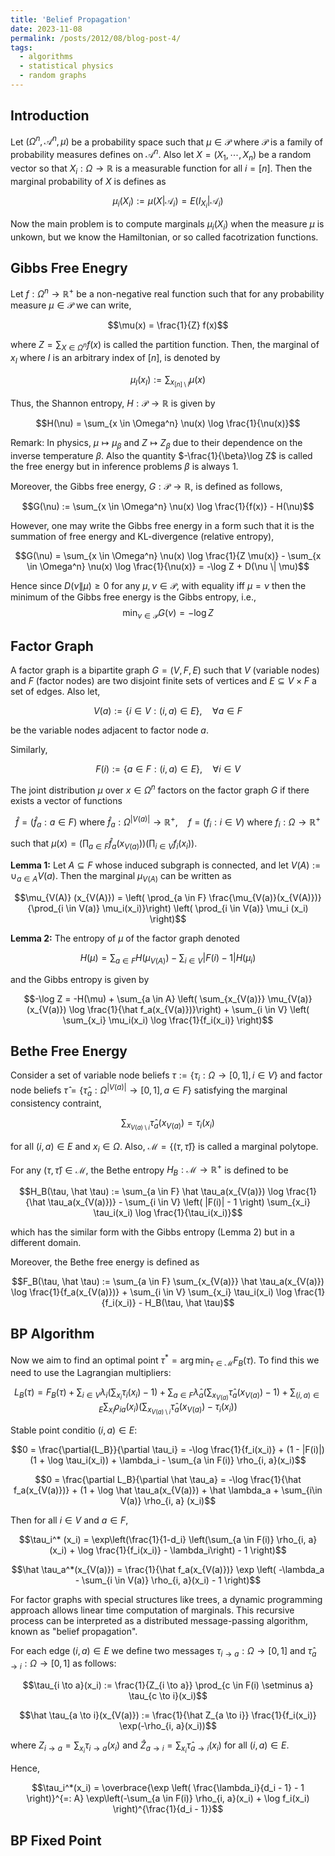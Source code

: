 ```yaml
---
title: 'Belief Propagation'
date: 2023-11-08
permalink: /posts/2012/08/blog-post-4/
tags:
  - algorithms
  - statistical physics
  - random graphs
---
```

## Introduction
Let $(\Omega^n, \mathscr A^n, \mu)$ be a probability space such that $\mu \in \mathcal P$ where $\mathcal P$ is a family of probability measures defines on $\mathscr A^n$. Also let $X = (X_1, \cdots, X_n)$ be a random vector so that $X_i: \Omega \to \mathbb R$ is a measurable function for all $i = [n]$. Then the marginal probability of $X$ is defines as 

$$\mu_i(X_i) := \mu(X | \mathscr A_i) = E(I_{X_i}|\mathscr A_i)$$

Now the main problem is to compute marginals $\mu_i(X_i)$ when the measure $\mu$ is unkown, but we know the Hamiltonian, or so called facotrization functions.

## Gibbs Free Enegry
Let $f: \Omega^n \to \mathbb R^+$ be a non-negative real function such that for any probability measure $\mu \in \mathcal P$ we can write, 

$$\mu(x) = \frac{1}{Z} f(x)$$

where $Z = \sum_{X \in \Omega^n} f(x)$ is called the partition function. Then, the marginal of $x_I$ where $I$ is an arbitrary index of $[n]$, is denoted by

$$\mu_I(x_I) := \sum_{x_{[n] \setminus I}} \mu(x)$$

Thus, the Shannon entropy, $H: \mathcal P \to \mathbb R$ is given by

$$H(\nu) = \sum_{x \in \Omega^n} \nu(x) \log \frac{1}{\nu(x)}$$

Remark: In physics, $\mu \mapsto \mu_\beta$ and $Z \mapsto Z_\beta$ due to their dependence on the inverse temperature $\beta$. Also the quantity $-\frac{1}{\beta}\log Z$ is called the free energy but in inference problems $\beta$ is always 1.

Moreover, the Gibbs free energy, $G: \mathcal P \to \mathbb R$, is defined as follows,

$$G(\nu) := \sum_{x \in \Omega^n} \nu(x) \log \frac{1}{f(x)} - H(\nu)$$

However, one may write the Gibbs free energy in a form such that it is the summation of free energy and KL-divergence (relative entropy),

$$G(\nu) = \sum_{x \in \Omega^n} \nu(x) \log \frac{1}{Z \mu(x)} - \sum_{x \in \Omega^n} \nu(x) \log \frac{1}{\nu(x)} = -\log Z + D(\nu \| \mu)$$

Hence since $D(\nu \| \mu) \geq 0$ for any $\mu, \nu \in \mathcal P$, with equality iff $\mu = \nu$ then the minimum of the Gibbs free energy is the Gibbs entropy, i.e., $$\min_{\nu \in \mathcal P} G(\nu) = -\log Z$$

## Factor Graph
A factor graph is a bipartite graph $G = (V, F, E)$ such that $V$ (variable nodes) and $F$ (factor nodes) are two disjoint finite sets of vertices and $E \subseteq V \times F$ a set of edges. Also let,

$$V(a) := \{i \in V: (i, a) \in E\}, \quad \forall a \in F$$

be the variable nodes adjacent to factor node $a$.

Similarly,

$$F(i) := \{a \in F: (i, a) \in E\}, \quad \forall i \in V$$

The joint distribution $\mu$ over $x \in \Omega^n$ factors on the factor graph $G$ if there exists a vector of functions 

$$\hat f = (\hat f_a: a \in F) \text{ where } \hat f_a: \Omega^{|V(a)|} \to \mathbb R^+, \quad f = (f_i: i \in V) \text{ where } f_i: \Omega \to \mathbb R^+$$ 

such that $\mu(x) = \left( \prod_{a \in F} \hat f_a(x_{V(a)})\right) \left( \prod_{i \in V} f_i(x_i)\right)$.

**Lemma 1:** Let $A \subseteq F$ whose induced subgraph is connected, and let $V(A) := \cup_{a \in A} V(a)$. Then the marginal $\mu_{V(A)}$ can be written as 

$$\mu_{V(A)} (x_{V(A)}) = \left( \prod_{a \in F} \frac{\mu_{V(a)}(x_{V(A)})}{\prod_{i \in V(a)} \mu_i(x_i)}\right) \left( \prod_{i \in V(a)} \mu_i (x_i) \right)$$

 **Lemma 2:** The entropy of $\mu$ of the factor graph denoted
 
 $$H(\mu) = \sum_{a \in F} H(\mu_{V(A)}) - \sum_{i \in V} |F(i) -1| H(\mu_i)$$
 
 and the Gibbs entropy is given by
 
 $$-\log Z = -H(\mu) + \sum_{a \in A} \left( \sum_{x_{V(a)}} \mu_{V(a)}(x_{V(a)}) \log \frac{1}{\hat f_a(x_{V(a)})}\right) + \sum_{i \in V} \left( \sum_{x_i} \mu_i(x_i) \log \frac{1}{f_i(x_i)} \right)$$

## Bethe Free Energy
Consider a set of variable node beliefs $\tau := \{\tau_i : \Omega \to [0, 1], i \in V\}$ and factor node beliefs $\hat \tau = \{\hat{\tau}_a: \Omega^{|V(a)|} \to [0, 1], a \in F\}$ satisfying the marginal consistency contraint,

$$\sum_{x_{V(a) \setminus i}} \hat \tau_a (x_{V(a)}) = \tau_i (x_i)$$

for all $(i, a) \in E$ and $x_i \in \Omega$. Also, $\mathcal M = \{(\tau, \hat \tau)\}$ is called a marginal polytope.

For any $(\tau, \hat \tau) \in \mathcal M$, the Bethe entropy $H_B: \mathcal M \to \mathbb R^+$ is defined to be

$$H_B(\tau, \hat \tau) := \sum_{a \in F} \hat \tau_a(x_{V(a)}) \log \frac{1}{\hat \tau_a(x_{V(a)})} - \sum_{i \in V} \left( |F(i)| - 1 \right) \sum_{x_i} \tau_i(x_i) \log \frac{1}{\tau_i(x_i)}$$

which has the similar form with the Gibbs entropy (Lemma 2) but in a different domain.

Moreover, the Bethe free energy is defined as

$$F_B(\tau, \hat \tau) := \sum_{a \in F} \sum_{x_{V(a)}} \hat \tau_a(x_{V(a)}) \log \frac{1}{f_a(x_{V(a)})} + \sum_{i \in V} \sum_{x_i} \tau_i(x_i) \log \frac{1}{f_i(x_i)} - H_B(\tau, \hat \tau)$$

## BP Algorithm
Now we aim to find an optimal point $\tau^* = \arg \min_{\tau \in \mathcal M} F_B(\tau)$. To find this we need to use the Lagrangian multipliers:

$$L_B(\tau) = F_B(\tau) + \sum_{i \in V} \lambda_i \left(\sum_{x_i} \tau_i(x_i) - 1\right) + \sum_{a \in F} \hat \lambda_a \left(\sum_{x_{V(a)}} \hat \tau_a(x_{V(a)}) - 1\right) + \sum_{(i, a) \in E} \sum_{x_i} \rho_{ia}(x_i) \left(\sum_{x_{V(a) \setminus i}} \hat \tau_a(x_{V(a)}) - \tau_i(x_i)\right)$$

Stable point conditio $(i, a) \in E$:

$$0 = \frac{\partial{L_B}}{\partial \tau_i} = -\log \frac{1}{f_i(x_i)} + (1 - |F(i)|) (1 + \log \tau_i(x_i)) + \lambda_i - \sum_{a \in F(i)} \rho_{i, a}(x_i)$$

$$0 = \frac{\partial L_B}{\partial \hat \tau_a} = -\log \frac{1}{\hat f_a(x_{V(a)})} + (1 + \log \hat \tau_a(x_{V(a)}) + \hat \lambda_a + \sum_{i\in V(a)} \rho_{i, a} (x_i)$$

Then for all $i \in V$ and $a \in F$, 

$$\tau_i^* (x_i) = \exp\left(\frac{1}{1-d_i} \left(\sum_{a \in F(i)} \rho_{i, a} (x_i) + \log \frac{1}{f_i(x_i)} - \lambda_i\right) - 1 \right)$$

$$\hat \tau_a^*(x_{V(a)}) = \frac{1}{\hat f_a(x_{V(a)})} \exp \left( -\lambda_a - \sum_{i \in V(a)} \rho_{i, a}(x_i) - 1 \right)$$

For factor graphs with special structures like trees, a dynamic programming approach allows linear time computation of marginals. This recursive process can be interpreted as a distributed message-passing algorithm, known as "belief propagation".

For each edge $(i, a) \in E$ we define two messages $\tau_{i \to a}: \Omega \to [0, 1]$ and $\hat \tau_{a \to i}: \Omega \to [0, 1]$ as follows:

$$\tau_{i \to a}(x_i) := \frac{1}{Z_{i \to a}} \prod_{c \in F(i) \setminus a} \tau_{c \to i}(x_i)$$

$$\hat \tau_{a \to i}(x_{V(a)}) := \frac{1}{\hat Z_{a \to i}} \frac{1}{f_i(x_i)} \exp(-\rho_{i, a}(x_i))$$

where $Z_{i \to a} = \sum_{x_i} \tau_{i \to a}(x_i)$ and $\hat Z_{a \to i} = \sum_{x_i} \hat \tau_{a \to i}(x_i)$ for all $(i, a) \in E$.

Hence, 

$$\tau_i^*(x_i) = \overbrace{\exp \left( \frac{\lambda_i}{d_i - 1} - 1 \right)}^{=: A} \exp\left(-\sum_{a \in F(i)} \rho_{i, a}(x_i) + \log f_i(x_i) \right)^{\frac{1}{d_i - 1}}$$

## BP Fixed Point

